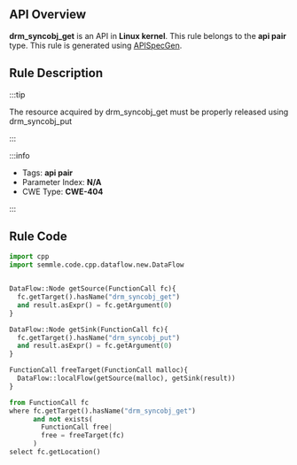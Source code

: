 ---
---


## API Overview
**drm_syncobj_get** is an API in **Linux kernel**. This rule belongs to the **api pair** type. This rule is generated using [APISpecGen](../../tools/APISpecGen).
## Rule Description

:::tip

The resource acquired by drm_syncobj_get must be properly released using drm_syncobj_put

:::

:::info

- Tags: **api pair**
- Parameter Index: **N/A**
- CWE Type: **CWE-404**

:::

## Rule Code
```python
import cpp
import semmle.code.cpp.dataflow.new.DataFlow


DataFlow::Node getSource(FunctionCall fc){
  fc.getTarget().hasName("drm_syncobj_get")
  and result.asExpr() = fc.getArgument(0)
}

DataFlow::Node getSink(FunctionCall fc){
  fc.getTarget().hasName("drm_syncobj_put")
  and result.asExpr() = fc.getArgument(0)
}

FunctionCall freeTarget(FunctionCall malloc){
  DataFlow::localFlow(getSource(malloc), getSink(result))
}

from FunctionCall fc
where fc.getTarget().hasName("drm_syncobj_get")
      and not exists(
        FunctionCall free| 
        free = freeTarget(fc)
      )
select fc.getLocation()

    
```